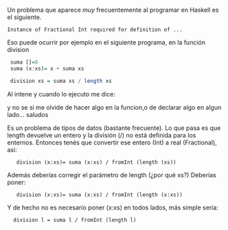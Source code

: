 Un problema que aparece *muy* frecuentemente al programar en Haskell es el siguiente.

`Instance of Fractional Int required for definition of ...`

Eso puede ocurrir por ejemplo en el siguiente programa, en la función division

``` haskell
 suma []=0
 suma (x:xs)= x + suma xs

 division xs = suma xs / length xs
```

Al intene y cuando lo ejecuto me dice:

y no se si me olvide de hacer algo en la funcion,o de declarar algo en algun lado... saludos

Es un problema de tipos de datos (bastante frecuente). Lo que pasa es que length devuelve un entero y la división (/) no está definida para los enternos. Entonces tenés que convertir ese entero (Int) a real (Fractional), asi:

`   division (x:xs)= suma (x:xs) / fromInt (length (xs))`

Además deberías corregir el parámetro de length (¿por qué xs?) Deberías poner:

`   division (x:xs)= suma (x:xs) / fromInt (length (x:xs))`

Y de hecho no es necesario poner (x:xs) en todos lados, más simple sería:

`  division l = suma l / fromInt (length l)`
